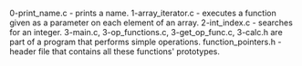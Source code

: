 0-print_name.c - prints a name.
1-array_iterator.c - executes a function given as a parameter on each element of an array.
2-int_index.c - searches for an integer.
3-main.c, 3-op_functions.c, 3-get_op_func.c, 3-calc.h are part of a program that performs simple operations.
function_pointers.h - header file that contains all these functions' prototypes.

